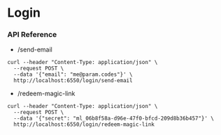# Login

### API Reference

- /send-email

```
curl --header "Content-Type: application/json" \
  --request POST \
  --data '{"email": "me@param.codes"}' \
  http://localhost:6550/login/send-email
```

- /redeem-magic-link

```
curl --header "Content-Type: application/json" \
  --request POST \
  --data '{"secret": "ml_06b8f58a-d96e-47f0-bfcd-209d8b36b457"}' \
  http://localhost:6550/login/redeem-magic-link
```
